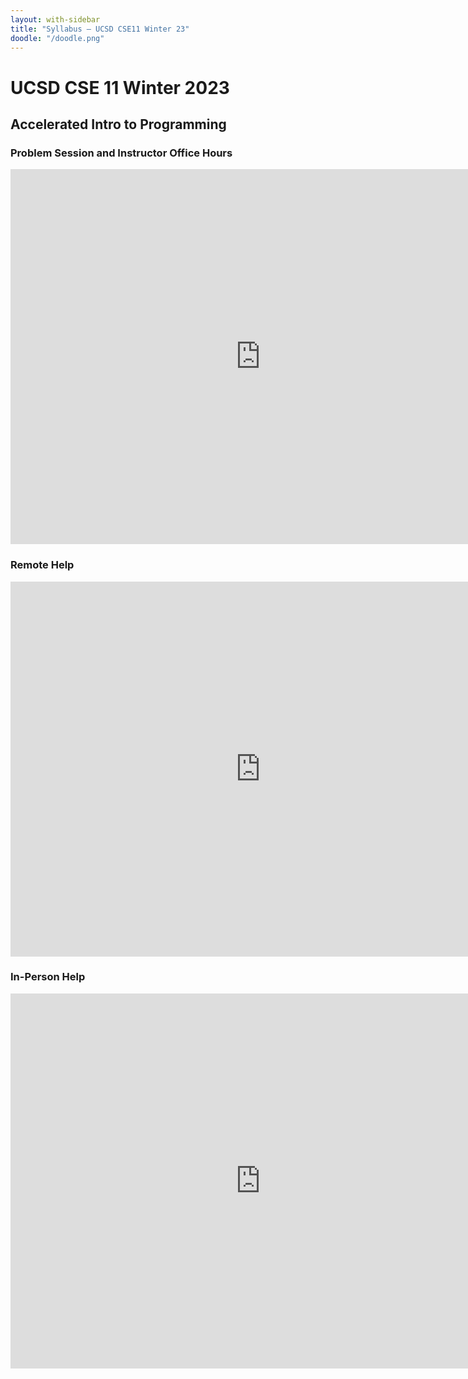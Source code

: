 ```yaml
---
layout: with-sidebar
title: "Syllabus – UCSD CSE11 Winter 23"
doodle: "/doodle.png"
---
```


# UCSD CSE 11 Winter 2023
## Accelerated Intro to Programming

### Problem Session and Instructor Office Hours

<iframe src="https://calendar.google.com/calendar/embed?src=c_e94d585866220d1901e05df8581d3ea597a5043557dab29c99aa2cd85dfaf98e%40group.calendar.google.com&ctz=America%2FLos_Angeles" style="border: 0" width="800" height="600" frameborder="0" scrolling="no"></iframe>

### Remote Help

<iframe src="https://calendar.google.com/calendar/embed?src=c_ce58b723bf5b08a74826cdb90034c980247e1f39fdd72fdb6473ff657bc0d139%40group.calendar.google.com&ctz=America%2FLos_Angeles" style="border: 0" width="800" height="600" frameborder="0" scrolling="no"></iframe>

### In-Person Help

<iframe src="https://calendar.google.com/calendar/embed?src=c_d801cf7391959252d7e98ac9d32d380a5d065408def08cd2d594ffbb63d9f32d%40group.calendar.google.com&ctz=America%2FLos_Angeles" style="border: 0" width="800" height="600" frameborder="0" scrolling="no"></iframe>